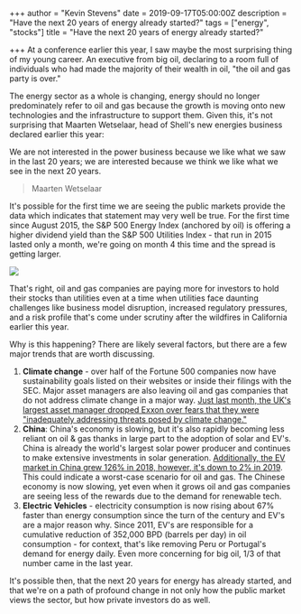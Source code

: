 +++
author = "Kevin Stevens"
date = 2019-09-17T05:00:00Z
description = "Have the next 20 years of energy already started?"
tags = ["energy", "stocks"]
title = "Have the next 20 years of energy already started?"

+++
At a conference earlier this year, I saw maybe the most surprising thing of my young career. An executive from big oil, declaring to a room full of individuals who had made the majority of their wealth in oil, "the oil and gas party is over."

The energy sector as a whole is changing, energy should no longer predominately refer to oil and gas because the growth is moving onto new technologies and the infrastructure to support them. Given this, it's not surprising that Maarten Wetselaar, head of Shell's new energies business declared earlier this year:

We are not interested in the power business because we like what we saw in the last 20 years; we are interested because we think we like what we see in the next 20 years.

> Maarten Wetselaar

It's possible for the first time we are seeing the public markets provide the data which indicates that statement may very well be true. For the first time since August 2015, the S&P 500 Energy Index (anchored by oil) is offering a higher dividend yield than the S&P 500 Utilities Index - that run in 2015 lasted only a month, we're going on month 4 this time and the spread is getting larger.

![](https://uploads-ssl.webflow.com/5e48473b353d45d55cad8931/5e48488b9ce53460296434f2_5e0681d50d37a1500f1fbec0_5dfa398638eeb72a8c71aa8e_Screen-Shot-2019-08-26-at-1.33.27-PM.png)

That's right, oil and gas companies are paying more for investors to hold their stocks than utilities even at a time when utilities face daunting challenges like business model disruption, increased regulatory pressures, and a risk profile that's come under scrutiny after the wildfires in California earlier this year.

Why is this happening? There are likely several factors, but there are a few major trends that are worth discussing.

1. **Climate change** - over half of the Fortune 500 companies now have sustainability goals listed on their websites or inside their filings with the SEC. Major asset managers are also leaving oil and gas companies that do not address climate change in a major way. [Just last month, the UK's largest asset manager dropped Exxon over fears that they were "inadequately addressing threats posed by climate change."](https://seekingalpha.com/news/3473007-big-u-k-investor-dumps-exxon-climate-change)
2. **China**: China's economy is slowing, but it's also rapidly becoming less reliant on oil & gas thanks in large part to the adoption of solar and EV's. China is already the world's largest solar power producer and continues to make extensive investments in solar generation. [Additionally, the EV market in China grew 126% in 2018, however, it's down to 2% in 2019](https://qz.com/1641512/chinas-electric-vehicle-sales-grew-126-a-year-ago-now-theyre-at-2/). This could indicate a worst-case scenario for oil and gas. The Chinese economy is now slowing, yet even when it grows oil and gas companies are seeing less of the rewards due to the demand for renewable tech.
3. **Electric Vehicles** - electricity consumption is now rising about 67% faster than energy consumption since the turn of the century and EV's are a major reason why. Since 2011, EV's are responsible for a cumulative reduction of 352,000 BPD (barrels per day) in oil consumption - for context, that's like removing Peru or Portugal's demand for energy daily. Even more concerning for big oil, 1/3 of that number came in the last year.

It's possible then, that the next 20 years for energy has already started, and that we're on a path of profound change in not only how the public market views the sector, but how private investors do as well.
